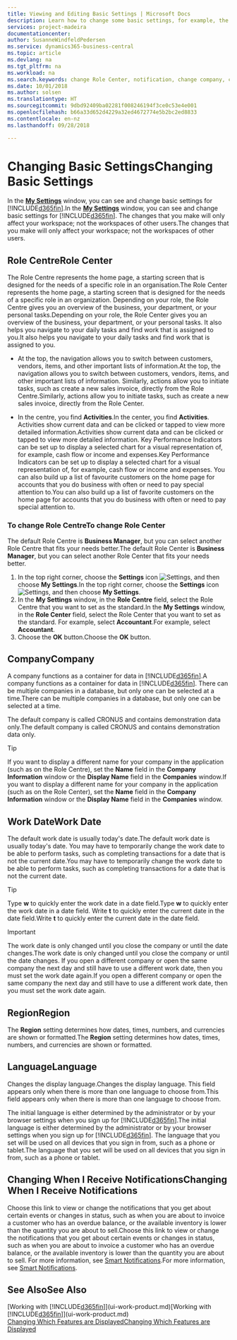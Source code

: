 ```yaml
---
title: Viewing and Editing Basic Settings | Microsoft Docs
description: Learn how to change some basic settings, for example, the Role Centre, company, or the work date.
services: project-madeira
documentationcenter: 
author: SusanneWindfeldPedersen
ms.service: dynamics365-business-central
ms.topic: article
ms.devlang: na
ms.tgt_pltfrm: na
ms.workload: na
ms.search.keywords: change Role Center, notification, change company, change work date
ms.date: 10/01/2018
ms.author: solsen
ms.translationtype: HT
ms.sourcegitcommit: 9dbd92409ba02281f008246194f3ce0c53e4e001
ms.openlocfilehash: b66a33d652d4229a32ed4672774e5b2bc2ed8833
ms.contentlocale: en-nz
ms.lasthandoff: 09/28/2018

---
```

# <a name="changing-basic-settings"></a><span data-ttu-id="75df7-103">Changing Basic Settings</span><span class="sxs-lookup"><span data-stu-id="75df7-103">Changing Basic Settings</span></span>
<span data-ttu-id="75df7-104">In the [**My Settings**](https://businesscentral.dynamics.com?page=9176 "Go directly to your user settings page in Business Central") window, you can see and change basic settings for [!INCLUDE[d365fin](includes/d365fin_md.md)].</span><span class="sxs-lookup"><span data-stu-id="75df7-104">In the [**My Settings**](https://businesscentral.dynamics.com?page=9176 "Go directly to your user settings page in Business Central") window, you can see and change basic settings for [!INCLUDE[d365fin](includes/d365fin_md.md)].</span></span> <span data-ttu-id="75df7-105">The changes that you make will only affect your workspace; not the workspaces of other users.</span><span class="sxs-lookup"><span data-stu-id="75df7-105">The changes that you make will only affect your workspace; not the workspaces of other users.</span></span>  

## <a name="role-center"></a> <span data-ttu-id="75df7-106">Role Centre</span><span class="sxs-lookup"><span data-stu-id="75df7-106">Role Center</span></span>
<span data-ttu-id="75df7-107">The Role Centre represents the home page, a starting screen that is designed for the needs of a specific role in an organisation.</span><span class="sxs-lookup"><span data-stu-id="75df7-107">The Role Center represents the home page, a starting screen that is designed for the needs of a specific role in an organization.</span></span> <span data-ttu-id="75df7-108">Depending on your role, the Role Centre gives you an overview of the business, your department, or your personal tasks.</span><span class="sxs-lookup"><span data-stu-id="75df7-108">Depending on your role, the Role Center gives you an overview of the business, your department, or your personal tasks.</span></span> <span data-ttu-id="75df7-109">It also helps you navigate to your daily tasks and find work that is assigned to you.</span><span class="sxs-lookup"><span data-stu-id="75df7-109">It also helps you navigate to your daily tasks and find work that is assigned to you.</span></span>

-   <span data-ttu-id="75df7-110">At the top, the navigation allows you to switch between customers, vendors, items, and other important lists of information.</span><span class="sxs-lookup"><span data-stu-id="75df7-110">At the top, the navigation allows you to switch between customers, vendors, items, and other important lists of information.</span></span> <span data-ttu-id="75df7-111">Similarly, actions allow you to initiate tasks, such as create a new sales invoice, directly from the Role Centre.</span><span class="sxs-lookup"><span data-stu-id="75df7-111">Similarly, actions allow you to initiate tasks, such as create a new sales invoice, directly from the Role Center.</span></span>

-   <span data-ttu-id="75df7-112">In the centre, you find **Activities**.</span><span class="sxs-lookup"><span data-stu-id="75df7-112">In the center, you find **Activities**.</span></span> <span data-ttu-id="75df7-113">Activities show current data and can be clicked or tapped to view more detailed information.</span><span class="sxs-lookup"><span data-stu-id="75df7-113">Activities show current data and can be clicked or tapped to view more detailed information.</span></span> <span data-ttu-id="75df7-114">Key Performance Indicators can be set up to display a selected chart for a visual representation of, for example, cash flow or income and expenses.</span><span class="sxs-lookup"><span data-stu-id="75df7-114">Key Performance Indicators can be set up to display a selected chart for a visual representation of, for example, cash flow or income and expenses.</span></span> <span data-ttu-id="75df7-115">You can also build up a list of favourite customers on the home page for accounts that you do business with often or need to pay special attention to.</span><span class="sxs-lookup"><span data-stu-id="75df7-115">You can also build up a list of favorite customers on the home page for accounts that you do business with often or need to pay special attention to.</span></span>

### <a name="to-change-role-center"></a><span data-ttu-id="75df7-116">To change Role Centre</span><span class="sxs-lookup"><span data-stu-id="75df7-116">To change Role Center</span></span>
<span data-ttu-id="75df7-117">The default Role Centre is **Business Manager**, but you can select another Role Centre that fits your needs better.</span><span class="sxs-lookup"><span data-stu-id="75df7-117">The default Role Center is **Business Manager**, but you can select another Role Center that fits your needs better.</span></span>
1. <span data-ttu-id="75df7-118">In the top right corner, choose the **Settings** icon ![Settings](media/ui-experience/settings_icon_small.png "Settings icon for role center"), and then choose **My Settings**.</span><span class="sxs-lookup"><span data-stu-id="75df7-118">In the top right corner, choose the **Settings** icon ![Settings](media/ui-experience/settings_icon_small.png "Settings icon for role center"), and then choose **My Settings**.</span></span>
2. <span data-ttu-id="75df7-119">In the **My Settings** window, in the **Role Centre** field, select the Role Centre that you want to set as the standard.</span><span class="sxs-lookup"><span data-stu-id="75df7-119">In the **My Settings** window, in the **Role Center** field, select the Role Center that you want to set as the standard.</span></span> <span data-ttu-id="75df7-120">For example, select **Accountant**.</span><span class="sxs-lookup"><span data-stu-id="75df7-120">For example, select **Accountant**.</span></span>
3. <span data-ttu-id="75df7-121">Choose the **OK** button.</span><span class="sxs-lookup"><span data-stu-id="75df7-121">Choose the **OK** button.</span></span>

## <a name="company"></a><span data-ttu-id="75df7-122">Company</span><span class="sxs-lookup"><span data-stu-id="75df7-122">Company</span></span>
<span data-ttu-id="75df7-123">A company functions as a container for data in [!INCLUDE[d365fin](includes/d365fin_md.md)].</span><span class="sxs-lookup"><span data-stu-id="75df7-123">A company functions as a container for data in [!INCLUDE[d365fin](includes/d365fin_md.md)].</span></span> <span data-ttu-id="75df7-124">There can be multiple companies in a database, but only one can be selected at a time.</span><span class="sxs-lookup"><span data-stu-id="75df7-124">There can be multiple companies in a database, but only one can be selected at a time.</span></span>

<span data-ttu-id="75df7-125">The default company is called CRONUS and contains demonstration data only.</span><span class="sxs-lookup"><span data-stu-id="75df7-125">The default company is called CRONUS and contains demonstration data only.</span></span>

> [!TIP]  
>   <span data-ttu-id="75df7-126">If you want to display a different name for your company in the application (such as on the Role Centre), set the **Name** field in the **Company Information** window or the **Display Name** field in the **Companies** window.</span><span class="sxs-lookup"><span data-stu-id="75df7-126">If you want to display a different name for your company in the application (such as on the Role Center), set the **Name** field in the **Company Information** window or the **Display Name** field in the **Companies** window.</span></span>  

## <a name="work-date"></a><span data-ttu-id="75df7-127">Work Date</span><span class="sxs-lookup"><span data-stu-id="75df7-127">Work Date</span></span>
<span data-ttu-id="75df7-128">The default work date is usually today's date.</span><span class="sxs-lookup"><span data-stu-id="75df7-128">The default work date is usually today's date.</span></span> <span data-ttu-id="75df7-129">You may have to temporarily change the work date to be able to perform tasks, such as completing transactions for a date that is not the current date.</span><span class="sxs-lookup"><span data-stu-id="75df7-129">You may have to temporarily change the work date to be able to perform tasks, such as completing transactions for a date that is not the current date.</span></span>

> [!TIP]  
>   <span data-ttu-id="75df7-130">Type **w** to quickly enter the work date in a date field.</span><span class="sxs-lookup"><span data-stu-id="75df7-130">Type **w** to quickly enter the work date in a date field.</span></span> <span data-ttu-id="75df7-131">Write **t** to quickly enter the current date in the date field.</span><span class="sxs-lookup"><span data-stu-id="75df7-131">Write **t** to quickly enter the current date in the date field.</span></span>

> [!IMPORTANT]  
>   <span data-ttu-id="75df7-132">The work date is only changed until you close the company or until the date changes.</span><span class="sxs-lookup"><span data-stu-id="75df7-132">The work date is only changed until you close the company or until the date changes.</span></span> <span data-ttu-id="75df7-133">If you open a different company or open the same company the next day and still have to use a different work date, then you must set the work date again.</span><span class="sxs-lookup"><span data-stu-id="75df7-133">If you open a different company or open the same company the next day and still have to use a different work date, then you must set the work date again.</span></span>

## <a name="region"></a> <span data-ttu-id="75df7-134">Region</span><span class="sxs-lookup"><span data-stu-id="75df7-134">Region</span></span>
<span data-ttu-id="75df7-135">The **Region** setting determines how dates, times, numbers, and currencies are shown or formatted.</span><span class="sxs-lookup"><span data-stu-id="75df7-135">The **Region** setting determines how dates, times, numbers, and currencies are shown or formatted.</span></span>   


## <a name="language"></a> <span data-ttu-id="75df7-136">Language</span><span class="sxs-lookup"><span data-stu-id="75df7-136">Language</span></span>
<span data-ttu-id="75df7-137">Changes the display language.</span><span class="sxs-lookup"><span data-stu-id="75df7-137">Changes the display language.</span></span> <span data-ttu-id="75df7-138">This field appears only when there is more than one language to choose from.</span><span class="sxs-lookup"><span data-stu-id="75df7-138">This field appears only when there is more than one language to choose from.</span></span> 

<span data-ttu-id="75df7-139">The initial language is either determined by the administrator or by your browser settings when you sign up for [!INCLUDE[d365fin](includes/d365fin_md.md)].</span><span class="sxs-lookup"><span data-stu-id="75df7-139">The initial language is either determined by the administrator or by your browser settings when you sign up for [!INCLUDE[d365fin](includes/d365fin_md.md)].</span></span> <span data-ttu-id="75df7-140">The language that you set will be used on all devices that you sign in from, such as a phone or tablet.</span><span class="sxs-lookup"><span data-stu-id="75df7-140">The language that you set will be used on all devices that you sign in from, such as a phone or tablet.</span></span>

## <a name="changing-when-i-receive-notifications"></a><span data-ttu-id="75df7-141">Changing When I Receive Notifications</span><span class="sxs-lookup"><span data-stu-id="75df7-141">Changing When I Receive Notifications</span></span>
<span data-ttu-id="75df7-142">Choose this link to view or change the notifications that you get about certain events or changes in status, such as when you are about to invoice a customer who has an overdue balance, or the available inventory is lower than the quantity you are about to sell.</span><span class="sxs-lookup"><span data-stu-id="75df7-142">Choose this link to view or change the notifications that you get about certain events or changes in status, such as when you are about to invoice a customer who has an overdue balance, or the available inventory is lower than the quantity you are about to sell.</span></span> <span data-ttu-id="75df7-143">For more information, see [Smart Notifications](ui-smart-notifications.md).</span><span class="sxs-lookup"><span data-stu-id="75df7-143">For more information, see [Smart Notifications](ui-smart-notifications.md).</span></span>

## <a name="see-also"></a><span data-ttu-id="75df7-144">See Also</span><span class="sxs-lookup"><span data-stu-id="75df7-144">See Also</span></span>
<span data-ttu-id="75df7-145">[Working with [!INCLUDE[d365fin](includes/d365fin_md.md)]](ui-work-product.md)</span><span class="sxs-lookup"><span data-stu-id="75df7-145">[Working with [!INCLUDE[d365fin](includes/d365fin_md.md)]](ui-work-product.md)</span></span>  
[<span data-ttu-id="75df7-146">Changing Which Features are Displayed</span><span class="sxs-lookup"><span data-stu-id="75df7-146">Changing Which Features are Displayed</span></span>](ui-experiences.md)  

